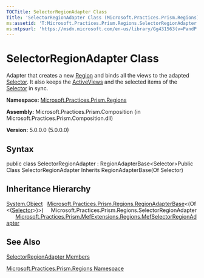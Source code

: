 ```yaml
---
TOCTitle: SelectorRegionAdapter Class
Title: 'SelectorRegionAdapter Class (Microsoft.Practices.Prism.Regions)'
ms:assetid: 'T:Microsoft.Practices.Prism.Regions.SelectorRegionAdapter'
ms:mtpsurl: 'https://msdn.microsoft.com/en-us/library/Gg431563(v=PandP.50)'
---
```



# SelectorRegionAdapter Class

Adapter that creates a new [Region](https://msdn.microsoft.com/library/microsoft.practices.prism.regions.region) and binds all the views to the adapted [Selector](http://msdn.microsoft.com/en-us/library/ms595227). It also keeps the [ActiveViews](https://msdn.microsoft.com/library/microsoft.practices.prism.regions.iregion.activeviews) and the selected items of the [Selector](http://msdn.microsoft.com/en-us/library/ms595227) in sync.

**Namespace:** [Microsoft.Practices.Prism.Regions](https://msdn.microsoft.com/library/microsoft.practices.prism.regions)
**Assembly:** Microsoft.Practices.Prism.Composition (in Microsoft.Practices.Prism.Composition.dll)

**Version:** 5.0.0.0 (5.0.0.0)

## Syntax

public class SelectorRegionAdapter : RegionAdapterBase&lt;Selector&gt;Public Class SelectorRegionAdapter Inherits RegionAdapterBase(Of Selector)

## Inheritance Hierarchy

<span id="familyToggle"></span>[System.Object](http://msdn.microsoft.com/en-us/library/e5kfa45b)
  [Microsoft.Practices.Prism.Regions.RegionAdapterBase](https://msdn.microsoft.com/library/microsoft.practices.prism.regions.regionadapterbase%601)&lt;(Of &lt;([Selector](http://msdn.microsoft.com/en-us/library/ms595227)&gt;)&gt;)
    Microsoft.Practices.Prism.Regions.SelectorRegionAdapter
      [Microsoft.Practices.Prism.MefExtensions.Regions.MefSelectorRegionAdapter](https://msdn.microsoft.com/library/microsoft.practices.prism.mefextensions.regions.mefselectorregionadapter)

## See Also

[SelectorRegionAdapter Members](https://msdn.microsoft.com/allmembers.t:microsoft.practices.prism.regions.selectorregionadapter)

[Microsoft.Practices.Prism.Regions Namespace](https://msdn.microsoft.com/library/microsoft.practices.prism.regions)
